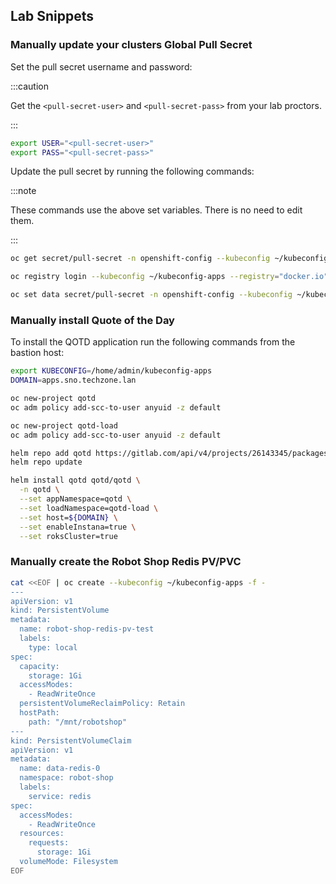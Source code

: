 ## Lab Snippets

### Manually update your clusters Global Pull Secret

Set the pull secret username and password:

:::caution

Get the `<pull-secret-user>` and `<pull-secret-pass>` from your lab proctors.

:::

```sh
export USER="<pull-secret-user>"
export PASS="<pull-secret-pass>"
```

Update the pull secret by running the following commands:

:::note

These commands use the above set variables. There is no need to edit them.

:::

```sh
oc get secret/pull-secret -n openshift-config --kubeconfig ~/kubeconfig-apps --template='{{index .data ".dockerconfigjson" | base64decode}}' > pullSecret

oc registry login --kubeconfig ~/kubeconfig-apps --registry="docker.io" --auth-basic="${USER}:${PASS}" --to=pullSecret

oc set data secret/pull-secret -n openshift-config --kubeconfig ~/kubeconfig-apps --from-file=.dockerconfigjson=pullSecret
```

### Manually install Quote of the Day

To install the QOTD application run the following commands from the bastion
host:

```sh
export KUBECONFIG=/home/admin/kubeconfig-apps
DOMAIN=apps.sno.techzone.lan

oc new-project qotd
oc adm policy add-scc-to-user anyuid -z default

oc new-project qotd-load
oc adm policy add-scc-to-user anyuid -z default

helm repo add qotd https://gitlab.com/api/v4/projects/26143345/packages/helm/stable
helm repo update

helm install qotd qotd/qotd \
  -n qotd \
  --set appNamespace=qotd \
  --set loadNamespace=qotd-load \
  --set host=${DOMAIN} \
  --set enableInstana=true \
  --set roksCluster=true
```

### Manually create the Robot Shop Redis PV/PVC

```sh
cat <<EOF | oc create --kubeconfig ~/kubeconfig-apps -f -
---
apiVersion: v1
kind: PersistentVolume
metadata:
  name: robot-shop-redis-pv-test
  labels:
    type: local
spec:
  capacity:
    storage: 1Gi
  accessModes:
    - ReadWriteOnce
  persistentVolumeReclaimPolicy: Retain
  hostPath:
    path: "/mnt/robotshop"
---
kind: PersistentVolumeClaim
apiVersion: v1
metadata:
  name: data-redis-0
  namespace: robot-shop
  labels:
    service: redis
spec:
  accessModes:
    - ReadWriteOnce
  resources:
    requests:
      storage: 1Gi
  volumeMode: Filesystem
EOF
```

